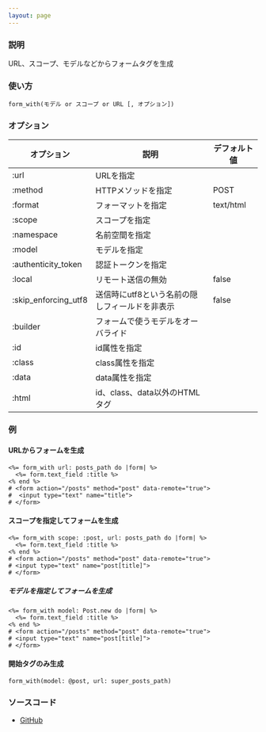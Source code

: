 ```yaml
---
layout: page
---
```

### 説明
URL、スコープ、モデルなどからフォームタグを生成

### 使い方
    form_with(モデル or スコープ or URL [, オプション])

### オプション

オプション             | 説明                                    | デフォルト値
-------------------- | --------------------------------------- | ----
:url                 | URLを指定                                |
:method              | HTTPメソッドを指定                        | POST
:format              | フォーマットを指定                         | text/html
:scope               | スコープを指定                            |
:namespace           | 名前空間を指定                            |
:model               | モデルを指定                              |
:authenticity_token  | 認証トークンを指定                         |
:local               | リモート送信の無効                         | false
:skip_enforcing_utf8 | 送信時にutf8という名前の隠しフィールドを非表示 | false
:builder             | フォームで使うモデルをオーバライド            |
:id                  | id属性を指定                              |
:class               | class属性を指定                           |
:data                | data属性を指定                            |
:html                | id、class、data以外のHTMLタグ              |

### 例
#### URLからフォームを生成
    <%= form_with url: posts_path do |form| %>
      <%= form.text_field :title %>
    <% end %>
    # <form action="/posts" method="post" data-remote="true">
    #  <input type="text" name="title">
    # </form>

#### スコープを指定してフォームを生成
    <%= form_with scope: :post, url: posts_path do |form| %>
      <%= form.text_field :title %>
    <% end %>
    # <form action="/posts" method="post" data-remote="true">
    # <input type="text" name="post[title]">
    # </form>

##### モデルを指定してフォームを生成
    <%= form_with model: Post.new do |form| %>
      <%= form.text_field :title %>
    <% end %>
    # <form action="/posts" method="post" data-remote="true">
    # <input type="text" name="post[title]">
    # </form>

#### 開始タグのみ生成
    form_with(model: @post, url: super_posts_path)

### ソースコード
* [GitHub](https://github.com/rails/rails/blob/f33d52c95217212cbacc8d5e44b5a8e3cdc6f5b3/actionview/lib/action_view/helpers/form_helper.rb#L742)